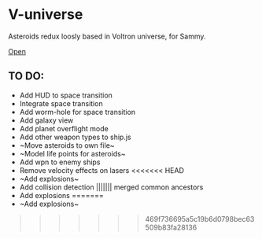 # V-universe
Asteroids redux loosly based in Voltron universe, for Sammy.

[Open](https://pwadsworth.github.io/V-universe/main.html)

## TO DO:
- Add HUD to space transition
- Integrate space transition
- Add worm-hole for space transition
- Add galaxy view
- Add planet overflight mode
- Add other weapon types to ship.js
- ~Move asteroids to own file~
- ~Model life points for asteroids~
- Add wpn to enemy ships
- Remove velocity effects on lasers
<<<<<<< HEAD
- ~Add explosions~
- Add collision detection
||||||| merged common ancestors
- Add explosions
=======
- ~Add explosions~
>>>>>>> 469f736695a5c19b6d0798bec63509b83fa28136
